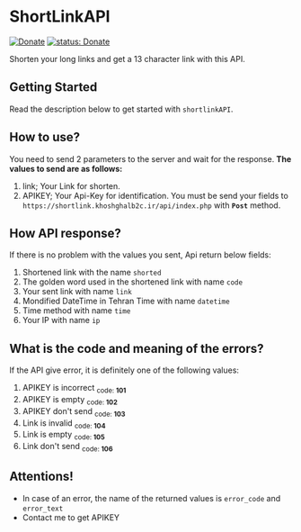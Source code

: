 # ShortLinkAPI
[![Donate](https://static.idpay.ir/logo/v2/logo-orange.svg)](https://idpay.ir/khoshghalb2c/)
[![status: Donate](https://img.shields.io/badge/status-experimental-blue)](https://idpay.ir/khoshghalb2c/)

Shorten your long links and get a 13 character link with this API.

## Getting Started
Read the description below to get started with `shortlinkAPI`.

## How to use?
You need to send 2 parameters to the server and wait for the response.
**The values to send are as follows:**
1. link; Your Link for shorten.
2. APIKEY; Your Api-Key for identification.
You must be send your fields to `https://shortlink.khoshghalb2c.ir/api/index.php` with **`Post`** method.

## How API response?
If there is no problem with the values you sent, Api return below fields:
1. Shortened link with the name `shorted`
2. The golden word used in the shortened link with name `code`
3. Your sent link with name `link`
4. Mondified DateTime in Tehran Time with name `datetime`
5. Time method with name `time`
6. Your IP with name `ip`

## What is the code and meaning of the errors?
If the API give error, it is definitely one of the following values:
1. APIKEY is incorrect <sub>code: **101**</sub>
2. APIKEY is empty <sub>code: **102**</sub>
3. APIKEY don't send <sub>code: **103**</sub>
4. Link is invalid <sub>code: **104**</sub>
5. Link is empty <sub>code: **105**</sub>
6. Link don't send <sub>code: **106**</sub>

## Attentions!
- In case of an error, the name of the returned values is `error_code` and `error_text`
- Contact me to get APIKEY
